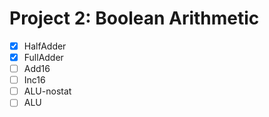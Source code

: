 # Project 2: Boolean Arithmetic

- [x] HalfAdder
- [x] FullAdder
- [ ] Add16
- [ ] Inc16
- [ ] ALU-nostat
- [ ] ALU
